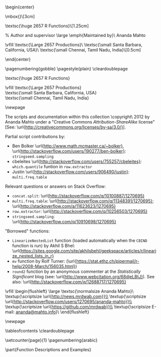 \begin{center}

\mbox{}\\[3cm]

\textsc{\huge 2657 R Functions}\\[1.25cm]

% Author and supervisor
\large
\emph{Maintained by}\\
Ananda Mahto

\vfill
\textsc{\Large 2657 Productions}\\
\textsc{\small Santa Barbara, California, USA}\\
\textsc{\small Chennai, Tamil Nadu, India}\\[0.5cm]

\end{center}

\pagenumbering{gobble}
\pagestyle{plain}
\cleardoublepage

\textsc{\huge 2657 R Functions}

\vfill
\textsc{\Large 2657 Productions} \
\textsc{\small Santa Barbara, California, USA} \
\textsc{\small Chennai, Tamil Nadu, India}


\newpage

The scripts and documentation within this collection \copyright\ 2012 by Ananda Mahto under a "Creative Commons *Attribution-ShareAlike* license" [See: \url{http://creativecommons.org/licenses/by-sa/3.0/}].

Partial script contributions by:

* Ben Bolker \url{http://www.math.mcmaster.ca/~bolker}, \url{http://stackoverflow.com/users/190277/ben-bolker}: `stringseed.sampling`
* cbeleites \url{http://stackoverflow.com/users/755257/cbeleites}: `which.quantile` funtion in `row.extractor`
* Justin \url{http://stackoverflow.com/users/906490/justin}: `multi.freq.table`

Relevant questions or answers on Stack Overflow:

* `concat.split`: \url{http://stackoverflow.com/q/10100887/1270695}
* `multi.freq.table`: \url{http://stackoverflow.com/q/11348391/1270695}; \url{http://stackoverflow.com/a/11623623/1270695}
* `row.extractor`: \url{http://stackoverflow.com/q/10256503/1270695}
* `stringseed.sampling`: \url{http://stackoverflow.com/q/10910698/1270695}

"Borrowed" functions:

* `LinearizeNestedList` function (loaded automatically when the `CBIND` function is run) by Akhil S Bhel: \url{https://sites.google.com/site/akhilsbehl/geekspace/articles/r/linearize_nested_lists_in_r}
* `mv` function by Rolf Turner: (\url{https://stat.ethz.ch/pipermail/r-help/2008-March/156035.html})
* `round2` function by an anonymous commenter at the *Statistically Significant* blog (see: \url{http://www.webcitation.org/68djeLBtJ}). See also: \url{http://stackoverflow.com/q/12688717/1270695}



\vfill
\begin{flushleft} \large
\textsc{\normalsize Ananda Mahto}\\
\textup{\scriptsize \url{http://news.mrdwab.com}}\\
\textup{\scriptsize \url{http://stackoverflow.com/users/1270695/ananda-mahto}}\\
\textup{\scriptsize \url{https://github.com/mrdwab}}\\
\textup{\scriptsize E-mail: ananda@mahto.info}\\
\end{flushleft}


\newpage

\tableofcontents
\cleardoublepage

\setcounter{page}{1}
\pagenumbering{arabic}

\part{Function Descriptions and Examples}
